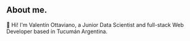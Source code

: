 ## About me.
👋 Hi! I'm Valentín Ottaviano, a Junior Data Scientist and full-stack Web Developer based in Tucumán Argentina.


<!---
valenottaviano/valenottaviano is a ✨ special ✨ repository because its `README.md` (this file) appears on your GitHub profile.
You can click the Preview link to take a look at your changes.
--->
